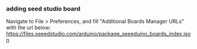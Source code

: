 

### adding seed studio board
Navigate to File > Preferences, and fill "Additional Boards Manager URLs" with the url below: https://files.seeedstudio.com/arduino/package_seeeduino_boards_index.json


